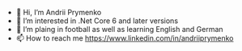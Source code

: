 - 👋 Hi, I’m Andrii Prymenko
- 👀 I’m interested in .Net Core 6 and later versions
- 🌱 I’m plaing in football as well as learning English and German
- 📫 How to reach me https://www.linkedin.com/in/andriiprymenko

<!---
abprymenko/abprymenko is a ✨ special ✨ repository because its `README.md` (this file) appears on your GitHub profile.
You can click the Preview link to take a look at your changes.
--->
